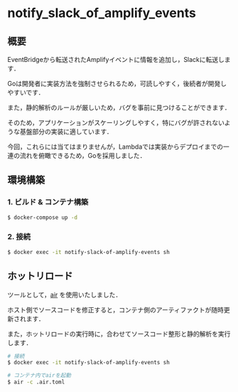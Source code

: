 # notify_slack_of_amplify_events

## 概要

EventBridgeから転送されたAmplifyイベントに情報を追加し，Slackに転送します．

Goは開発者に実装方法を強制させられるため，可読しやすく，後続者が開発しやすいです．

また，静的解析のルールが厳しいため，バグを事前に見つけることができます．

そのため，アプリケーションがスケーリングしやすく，特にバグが許されないような基盤部分の実装に適しています．

今回，これらには当てはまりませんが，Lambdaでは実装からデプロイまでの一連の流れを俯瞰できるため，Goを採用しました．

## 環境構築

### 1. ビルド & コンテナ構築

```sh
$ docker-compose up -d
````

### 2. 接続

```sh
$ docker exec -it notify-slack-of-amplify-events sh 
```

## ホットリロード

ツールとして，[air](https://github.com/cosmtrek/air) を使用いたしました．

ホスト側でソースコードを修正すると，コンテナ側のアーティファクトが随時更新されます．

また，ホットリロードの実行時に，合わせてソースコード整形と静的解析を実行します．

```sh
# 接続
$ docker exec -it notify-slack-of-amplify-events sh 

# コンテナ内でairを起動
$ air -c .air.toml
```
